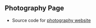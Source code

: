 ## Photography Page

- Source code for [photography website](http://www.viktorija-turjak.com/pages/photography/dist/index.html)